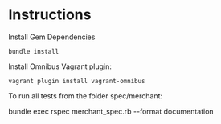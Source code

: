 # Instructions

Install Gem Dependencies
    
    bundle install

Install Omnibus Vagrant plugin:

    vagrant plugin install vagrant-omnibus


To run all tests from the folder spec/merchant:

 bundle exec rspec merchant_spec.rb  --format documentation